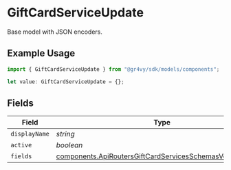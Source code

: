 # GiftCardServiceUpdate

Base model with JSON encoders.

## Example Usage

```typescript
import { GiftCardServiceUpdate } from "@gr4vy/sdk/models/components";

let value: GiftCardServiceUpdate = {};
```

## Fields

| Field                                                                                                                                    | Type                                                                                                                                     | Required                                                                                                                                 | Description                                                                                                                              |
| ---------------------------------------------------------------------------------------------------------------------------------------- | ---------------------------------------------------------------------------------------------------------------------------------------- | ---------------------------------------------------------------------------------------------------------------------------------------- | ---------------------------------------------------------------------------------------------------------------------------------------- |
| `displayName`                                                                                                                            | *string*                                                                                                                                 | :heavy_minus_sign:                                                                                                                       | N/A                                                                                                                                      |
| `active`                                                                                                                                 | *boolean*                                                                                                                                | :heavy_minus_sign:                                                                                                                       | N/A                                                                                                                                      |
| `fields`                                                                                                                                 | [components.ApiRoutersGiftCardServicesSchemasVoidableField](../../models/components/apiroutersgiftcardservicesschemasvoidablefield.md)[] | :heavy_minus_sign:                                                                                                                       | N/A                                                                                                                                      |